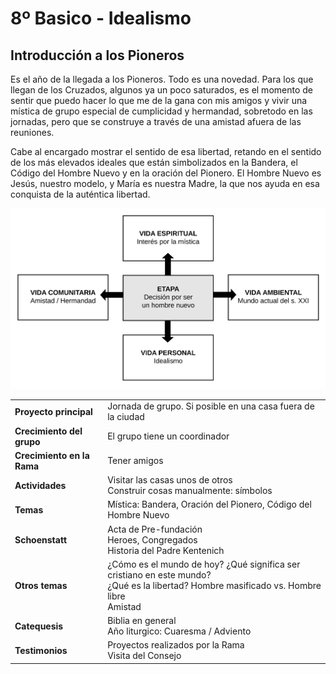 # 8º Basico - Idealismo

## Introducción a los Pioneros

Es el año de la llegada a los Pioneros. Todo es una novedad. Para los que llegan de los Cruzados, algunos ya un poco saturados, es el momento de sentir que puedo hacer lo que me de la gana con mis amigos y vivir una mística de grupo especial de cumplicidad y hermandad, sobretodo en las jornadas, pero que se construye a través de una amistad afuera de las reuniones.

Cabe al encargado mostrar el sentido de esa libertad, retando en el sentido de los más elevados ideales que están simbolizados en la Bandera, el Código del Hombre Nuevo y en la oración del Pionero. El Hombre Nuevo es Jesús, nuestro modelo, y María es nuestra Madre, la que nos ayuda en esa conquista de la auténtica libertad.

![](../../.gitbook/assets/etapas-page-1.svg)

|  |  |
| --- | --- |
| **Proyecto principal** | Jornada de grupo. Si posible en una casa fuera de la ciudad |
| **Crecimiento del grupo** | El grupo tiene un coordinador |
| **Crecimiento en la Rama** | Tener amigos |
| **Actividades** | Visitar las casas unos de otros<br />Construir cosas manualmente: símbolos |
| **Temas** | Mística: Bandera, Oración del Pionero, Código del Hombre Nuevo |
| **Schoenstatt** | Acta de Pre-fundación<br />Heroes, Congregados<br />Historia del Padre Kentenich |
| **Otros temas** | ¿Cómo es el mundo de hoy? ¿Qué significa ser cristiano en este mundo?<br />¿Qué es la libertad? Hombre masificado vs. Hombre libre<br />Amistad |
| **Catequesis** | Biblia en general<br />Año liturgico: Cuaresma / Adviento |
| **Testimonios** | Proyectos realizados por la Rama<br />Visita del Consejo |
